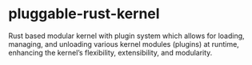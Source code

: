 # pluggable-rust-kernel
Rust based modular kernel with plugin system which allows for loading, managing, and unloading various kernel modules (plugins) at runtime, enhancing the kernel’s flexibility, extensibility, and modularity.
